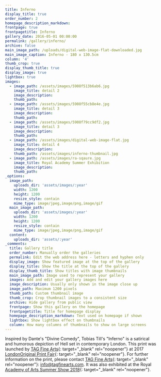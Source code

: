 ```yaml
---
title: Inferno
display_title: true
order_number: 2
homepage_description_markdown:
frontpage: true
frontpagetitle: Inferno
gallery_date: 2016-05-01 00:00:00
permalink: /gallery/inferno/
archive: false
main_image_path: /uploads/digital-web-image-flat-downloaded.jpg
main_image_caption: Inferno - 180 x 130.5cm
column: '4'
thumb_crop: true
display_thumb_title: true
display_image: true
lightbox: true
images:
  - image_path: /assets/images/5908f513b6ab6.jpg
    image_title: detail 2
    image_description:
    thumb_path:
  - image_path: /assets/images/5908f55cb8e4e.jpg
    image_title: detail 3
    image_description:
    thumb_path:
  - image_path: /assets/images/5908f79cc9df2.jpg
    image_title: detail 3
    image_description:
    thumb_path:
  - image_path: /assets/images/digital-web-image-flat.jpg
    image_title: detail 4
    image_description:
    thumb_path: /assets/images/inferno-thumbnail.jpg
  - image_path: /assets/images/ra-sqaure.jpg
    image_title: Royal Academy Summer Exhibition
    image_description:
    thumb_path:
_options:
  image_path:
    uploads_dir: 'assets/images/:year'
    width: 1200
    height: 1200
    resize_style: contain
    mime_type: image/jpeg,image/png,image/gif
  main_image_path:
    uploads_dir: 'assets/images/:year'
    width: 1200
    height: 1200
    resize_style: contain
    mime_type: image/jpeg,image/png,image/gif
  content:
    uploads_dir: 'assets/:year'
_comments:
  title: Gallery title
  order_number: Manually order the galleries
  permalink: Edit the web address here - letters and hyphen only
  display_image: Show featured image at the top of the gallery
  display_title: Show the title at the top of the gallery
  display_thumb_title: Show titles with image thumbnails
  main_image_path: Image used to represent your gallery
  images: Add and edit your gallery images here
  image_description: Usually only shown in the image close up
  image_path: Maximum 1200 pixels
  thumb_path: Custom thumbnail image
  thumb_crop: Crop thumbnail images to a consistent size
  archive: Hide gallery from public view
  frontpage: Show this gallery on the homepage
  frontpagetitle: Title for homepage display
  homepage_description_markdown: Text used on homepage if shown
  lightbox: Show lightbox effect on thumbnails
  column: How many columns of thumbnails to show on large screens
---
```


Inspired by Dante's "Divine Comedy", Tobias Till's "Inferno" is a satirical and humorous depiction of Hell set in contemporary London. This print was launched by [TAG Fine Arts](https://www.tagfinearts.com/artists/tobias-till/){: target="_blank" rel="noopener"} at 2017 [London](__notset__)[Original Print Fair](https://londonoriginalprintfair.com/){: target="_blank" rel="noopener"}. For further information on the print, please contact [TAG Fine Arts](https://www.tagfinearts.com/artists/tobias-till/){: target="_blank" rel="noopener"}\: info@tagfinearts.com. It was also exhibited at the Royal [Academy of Arts Summer Show 2018](https://se.royalacademy.org.uk/2018/artworks/tobias-till/957){: target="_blank" rel="noopener"}.
